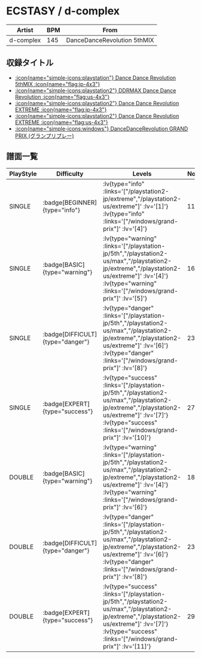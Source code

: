 # ECSTASY / d-complex

|Artist|BPM|From|
|------|---|----|
|d-complex|145|DanceDanceRevolution 5thMIX|

## 収録タイトル

- [ :icon{name="simple-icons:playstation"} Dance Dance Revolution 5thMIX :icon{name="flag:jp-4x3"} ](/playstation-jp/5th)
- [ :icon{name="simple-icons:playstation2"} DDRMAX Dance Dance Revolution :icon{name="flag:us-4x3"} ](/playstation2-us/max)
- [ :icon{name="simple-icons:playstation2"} Dance Dance Revolution EXTREME :icon{name="flag:jp-4x3"} ](/playstation2-jp/extreme)
- [ :icon{name="simple-icons:playstation2"} Dance Dance Revolution EXTREME :icon{name="flag:us-4x3"} ](/playstation2-us/extreme)
- [ :icon{name="simple-icons:windows"} DanceDanceRevolution GRAND PRIX (グランプリプレー)](/windows/grand-prix)

## 譜面一覧

|PlayStyle|Difficulty|Levels|Notes|Movie|
|---------|----------|------|-----|-----|
|SINGLE| :badge[BEGINNER]{type="info"} | :lv{type="info" :links='["/playstation2-jp/extreme","/playstation2-us/extreme"]' :lv='[1]'}  :lv{type="info" :links='["/windows/grand-prix"]' :lv='[4]'} |119/0||
|SINGLE| :badge[BASIC]{type="warning"} | :lv{type="warning" :links='["/playstation-jp/5th","/playstation2-us/max","/playstation2-jp/extreme","/playstation2-us/extreme"]' :lv='[4]'}  :lv{type="warning" :links='["/windows/grand-prix"]' :lv='[5]'} |169/0||
|SINGLE| :badge[DIFFICULT]{type="danger"} | :lv{type="danger" :links='["/playstation-jp/5th","/playstation2-us/max","/playstation2-jp/extreme","/playstation2-us/extreme"]' :lv='[6]'}  :lv{type="danger" :links='["/windows/grand-prix"]' :lv='[8]'} |235/0||
|SINGLE| :badge[EXPERT]{type="success"} | :lv{type="success" :links='["/playstation-jp/5th","/playstation2-us/max","/playstation2-jp/extreme","/playstation2-us/extreme"]' :lv='[7]'}  :lv{type="success" :links='["/windows/grand-prix"]' :lv='[10]'} |276/0||
|DOUBLE| :badge[BASIC]{type="warning"} | :lv{type="warning" :links='["/playstation-jp/5th","/playstation2-us/max","/playstation2-jp/extreme","/playstation2-us/extreme"]' :lv='[4]'}  :lv{type="warning" :links='["/windows/grand-prix"]' :lv='[6]'} |183/0||
|DOUBLE| :badge[DIFFICULT]{type="danger"} | :lv{type="danger" :links='["/playstation-jp/5th","/playstation2-us/max","/playstation2-jp/extreme","/playstation2-us/extreme"]' :lv='[6]'}  :lv{type="danger" :links='["/windows/grand-prix"]' :lv='[8]'} |235/0||
|DOUBLE| :badge[EXPERT]{type="success"} | :lv{type="success" :links='["/playstation-jp/5th","/playstation2-us/max","/playstation2-jp/extreme","/playstation2-us/extreme"]' :lv='[7]'}  :lv{type="success" :links='["/windows/grand-prix"]' :lv='[11]'} |296/0||
